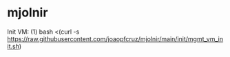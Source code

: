 # mjolnir

Init VM: (1) bash <(curl -s https://raw.githubusercontent.com/joaopfcruz/mjolnir/main/init/mgmt_vm_init.sh)
